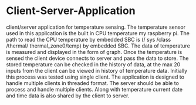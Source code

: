 # Client-Server-Application
client/server application for temperature sensing. The temperature sensor used in this application is the built in CPU temperature my raspberry pi. The path to read the CPU temperature by embedded SBC is (/ sys /class /thermal/ thermal_zone0/temp) by embedded SBC. The data of temperature is measured and displayed in the form of graph. Once the temperature is sensed the client device connects to server and pass the data to store. The stored temperature can be checked in the history of data, at the max 20 inputs from the client can be viewed in history of temperature data. Initially this process was tested using single client.   The application is designed to handle multiple clients in threaded format. The server should be able to process and handle multiple clients. Along with temperature current date and time data is also shared by the client to server. 
